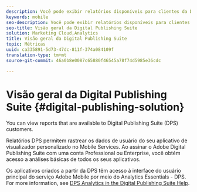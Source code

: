 ```yaml
---
description: Você pode exibir relatórios disponíveis para clientes da Digital Publishing Suite (DPS).
keywords: mobile
seo-description: Você pode exibir relatórios disponíveis para clientes da Digital Publishing Suite (DPS).
seo-title: Visão geral da Digital Publishing Suite
solution: Marketing Cloud,Analytics
title: Visão geral da Digital Publishing Suite
topic: Métricas
uuid: ca335891-5d73-47dc-811f-374a084109f
translation-type: tm+mt
source-git-commit: 46a0b8e0087c65880f46545a78f74d5985e36cdc

---
```



# Visão geral da Digital Publishing Suite {#digital-publishing-solution}

You can view reports that are available to Digital Publishing Suite (DPS) customers.

Relatórios DPS permitem rastrear os dados de usuário do seu aplicativo de visualizador personalizado no Mobile Services. Ao assinar o Adobe Digital Publishing Suite com uma conta Professional ou Enterprise, você obtém acesso a análises básicas de todos os seus aplicativos.

Os aplicativos criados a partir da DPS têm acesso à interface do usuário principal do serviço Adobe Mobile por meio do Analytics Essentials - DPS. For more information, see [DPS Analytics in the Digital Publishing Suite Help](https://helpx.adobe.com/digital-publishing-suite/help/omniture-analytics.html).